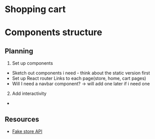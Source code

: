 # Shopping cart

# Components structure

## Planning

1. Set up components

- Sketch out components i need - think about the static version first
- Set up React router Links to each page(store, home, cart pages)
- Will I need a navbar component? -> will add one later if i need one

2. Add interactivity

-

## Resources

- [Fake store API](https://github.com/keikaavousi/fake-store-api)
